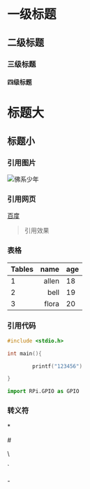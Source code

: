 # 一级标题
## 二级标题
### 三级标题
#### 四级标题

标题大
===
标题小
---

### 引用图片

![佛系少年](https://avatars1.githubusercontent.com/u/19565838?s=400&u=10bf613dc91485b3bf438d964e21b7777f8680a7&v=4)


### 引用网页

[百度](https://www.baidu.com/)



> 引用效果





### 表格

| Tables |  name | age  |
| ------ | ----: | ---- |
| 1      | allen | 18   |
| 2 | bell  | 19   |
| 3      |flora |20    |



### 引用代码

```c
#include <stdio.h>

int main(){

        printf("123456")

}
```

```python
import RPi.GPIO as GPIO
```



### 转义符



\*

\#

\\

\`

\-


